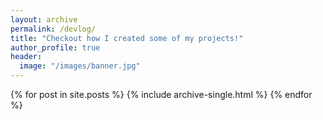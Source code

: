 ```yaml
---
layout: archive
permalink: /devlog/
title: "Checkout how I created some of my projects!"
author_profile: true
header:
  image: "/images/banner.jpg"
---
```


{% for post in site.posts %}
    {% include archive-single.html %}
{% endfor %}
